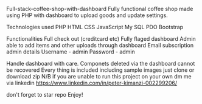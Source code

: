 Full-stack-coffee-shop-with-dashboard
Fully functional coffee shop made using PHP with dashboard to upload goods and update settings.

Technologies used
PHP
HTML
CSS
JavaScript
My SQL
PDO
Bootstrap

Functionalities
Full check out (creditcard etc)
Fully flaged dashboard
Admin able to add items and other uploads through dashboard
Email subscription
admin details
Username - admin Password - admin

Handle dashboard with care. Componets deleted via the dashboard cannot be recovered
Every thing is included including sample images just clone or download zip
N/B if you are unable to run this project on your own dm me via linkedin
https://www.linkedin.com/in/peter-kimanzi-002299206/

don't forget to star repo
Enjoy!

